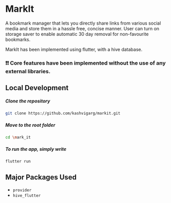 # MarkIt

A bookmark manager that lets you directly share links from various social media and store them in a hassle free, concise manner. User can turn on storage saver to enable automatic 30 day removal for non-favourite bookmarks. 

MarkIt has been implemented using flutter, with a hive database.

### ❗❗ Core features have been implemented without the use of any external libraries.

## Local Development

  ##### Clone the repository
```bash
git clone https://github.com/kashvigarg/markit.git
```
  ##### Move to the root folder
```bash
cd \mark_it
```

  ##### To run the app, simply write
```bash
flutter run
```

## Major Packages Used

- `provider`
- `hive_flutter`
